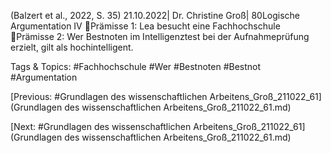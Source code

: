 (Balzert et al., 2022, S. 35)
21.10.2022| Dr. Christine Groß| 80Logische Argumentation IV
Prämisse 1: Lea besucht eine Fachhochschule
Prämisse 2: Wer Bestnoten im Intelligenztest bei der Aufnahmeprüfung erzielt, gilt als 
hochintelligent.

   Tags & Topics:
   #Fachhochschule
   #Wer
   #Bestnoten
   #Bestnot
   #Argumentation

[Previous: #Grundlagen des wissenschaftlichen Arbeitens_Groß_211022_61](Grundlagen des wissenschaftlichen Arbeitens_Groß_211022_61.md)

[Next: #Grundlagen des wissenschaftlichen Arbeitens_Groß_211022_61](Grundlagen des wissenschaftlichen Arbeitens_Groß_211022_61.md)